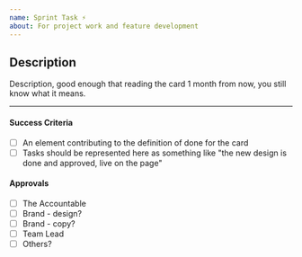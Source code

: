 ```yaml
---
name: Sprint Task ⚡️
about: For project work and feature development
---
```


## Description

Description, good enough that reading the card 1 month from now, you still know what it means.

---

#### Success Criteria
- [ ] An element contributing to the definition of done for the card
- [ ] Tasks should be represented here as something like "the new design is done and approved, live on the page"

#### Approvals
- [ ] The Accountable
- [ ] Brand - design?
- [ ] Brand - copy?
- [ ] Team Lead
- [ ] Others?
